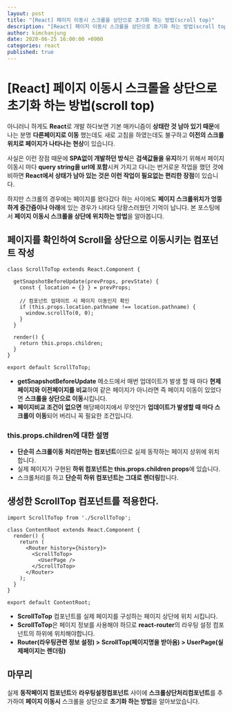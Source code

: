 ```yaml
---
layout: post
title: "[React] 페이지 이동시 스크롤을 상단으로 초기화 하는 방법(scroll top)"
description: "[React] 페이지 이동시 스크롤을 상단으로 초기화 하는 방법(scroll top)"
author: kimchanjung
date: 2020-06-25 16:00:00 +0900
categories: react
published: true
---
```


# [React] 페이지 이동시 스크롤을 상단으로 초기화 하는 방법(scroll top)
아니러니 하게도 **React**로 개발 하다보면 기본 매카니즘이 **상태란 것 남아 있기 때문**에 나는 분명 **다른페이지로 이동** 했는데도 새로 고침을 하였는데도 불구하고 **이전의 스크롤위치로 페이지가 나타나는 현상**이 있습니다. 

사실은 이런 장점 때문에 **SPA없이 개발하던 방식**은 **검색값들을 유지**하기 위해서 페이지 이동시 마다 **query string을 url에 포함**시켜 가지고 다니는 번거로운 작업을 했던 것에 비하면 **React에서 상태가 남아 있는 것은 이런 작업이 필요없는 편리한 장점**이 있습니다.    

하지만 스크롤의 경우에는 페이지를 왔다갔다 하는 사이에도 **페이지 스크롤위치가 엉뚱하게 중간즘이나 아래**에 있는 경우가 나타다 당황스러웠던 기억이 납니다. 본 포스팅에서 **페이지 이동시 스크롤을 상단에 위치하는 방법**을 알아봅니다.

## 페이지를 확인하여 Scroll을 상단으로 이동시키는 컴포넌트 작성
```react
class ScrollToTop extends React.Component {
  
  getSnapshotBeforeUpdate(prevProps, prevState) {
    const { location = {} } = prevProps;

    // 컴포넌트 업데이트 시 페이지 이동인지 확인
    if (this.props.location.pathname !== location.pathname) {
      window.scrollTo(0, 0);
    }
  }
  
  render() {
    return this.props.children;
  }
}

export default ScrollToTop;
```
- **getSnapshotBeforeUpdate** 메소드에서 매번 업데이트가 발생 할 때 마다 **현제 페이지와 이전페이지를 비교**하여 같은 페이지가 아니라면 즉 페이지 이동이 있었다면 **스크롤을 상단으로 이동**시킵니다.  
-  **페이지비교 조건이 없으면** 해당페이지에서 무엇인가 **업데이트가 발생할 때 마다 스크롤이 이동**되어 버리니 꼭 필요한 조건입니다.   

### this.props.children에 대한 설명
- **단순히 스크롤이동 처리만하는 컴포넌트**이므로 실제 동작하는 페이지 상위에 위치합니다.
- 실제 페이지가 구현된 **하위 컴포넌트는 this.props.children props**에 있습니다.
- 스크롤처리를 하고 **단순히 하위 컴포넌트는 그대로 렌더링**합니다.


## 생성한 ScrollTop 컴포넌트를 적용한다.
```react
import ScrollToTop from './ScrollToTop';

class ContentRoot extends React.Component {
  render() {
    return (
      <Router history={history}>
        <ScrollToTop>
          <UserPage />
        </ScrollToTop>
      </Router>
    );
  }
}

export default ContentRoot;
```
- **ScrollToTop** 컴포넌트를 실제 페이지를 구성하는 페이지 상단에 위치 시킵니다.  
- **ScrollToTop**은 페이지 정보를 사용해야 하므로 **react-router**의 라우팅 설정 컴포넌트의 하위에 위치해야합니다.
- **Router(라우팅관련 정보 설정) > ScrollTop(페이지명을 받아옴) > UserPage(실제페이지는 렌더링)**

## 마무리
실제 **동작페이지 컴포넌트**와 **라우팅설정컴포넌트** 사이에 **스크롤상단처리컴포넌트**를 추가하여 **페이지 이동시** 스크롤을 상단으로 **초기화 하는 방법**을 알아보았습니다.